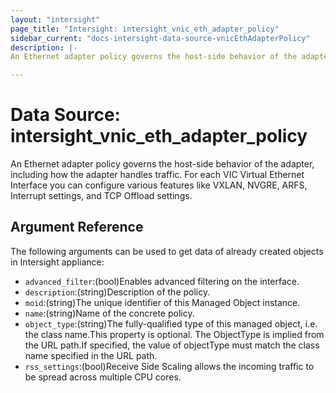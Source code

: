 ```yaml
---
layout: "intersight"
page_title: "Intersight: intersight_vnic_eth_adapter_policy"
sidebar_current: "docs-intersight-data-source-vnicEthAdapterPolicy"
description: |-
An Ethernet adapter policy governs the host-side behavior of the adapter, including how the adapter handles traffic. For each VIC Virtual Ethernet Interface you can configure various features like VXLAN, NVGRE, ARFS, Interrupt settings, and TCP Offload settings.

---
```


# Data Source: intersight_vnic_eth_adapter_policy
An Ethernet adapter policy governs the host-side behavior of the adapter, including how the adapter handles traffic. For each VIC Virtual Ethernet Interface you can configure various features like VXLAN, NVGRE, ARFS, Interrupt settings, and TCP Offload settings.

## Argument Reference
The following arguments can be used to get data of already created objects in Intersight appliance:
* `advanced_filter`:(bool)Enables advanced filtering on the interface.
* `description`:(string)Description of the policy.
* `moid`:(string)The unique identifier of this Managed Object instance.
* `name`:(string)Name of the concrete policy.
* `object_type`:(string)The fully-qualified type of this managed object, i.e. the class name.This property is optional. The ObjectType is implied from the URL path.If specified, the value of objectType must match the class name specified in the URL path.
* `rss_settings`:(bool)Receive Side Scaling allows the incoming traffic to be spread across multiple CPU cores.
